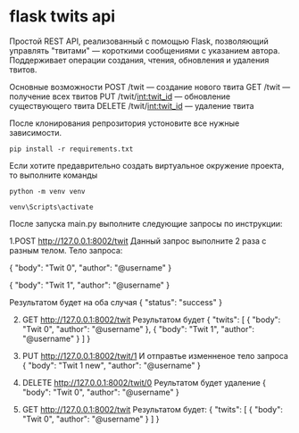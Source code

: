 # flask twits api
Простой REST API, реализованный с помощью Flask, позволяющий управлять "твитами" — короткими сообщениями с указанием автора. Поддерживает операции создания, чтения, обновления и удаления твитов.

Основные возможности
POST /twit — создание нового твита
GET /twit — получение всех твитов
PUT /twit/<int:twit_id> — обновление существующего твита
DELETE /twit/<int:twit_id> — удаление твита

После клонирования репрозитория устоновите все нужные зависимости.

```pip install -r requirements.txt```

Если хотите предаврительно создать виртуальное окружение проекта, то выполните команды 

```python -m venv venv```

```venv\Scripts\activate```

После запуска main.py выполните следующие запросы по инструкции: 

1.POST http://127.0.0.1:8002/twit 
Данный запрос выполните 2 раза с разным телом. 
Тело запроса: 

{
  "body": "Twit 0",
  "author": "@username"
}

{
  "body": "Twit 1",
  "author": "@username"
}

Результатом будет на оба случая 
{
  "status": "success"
}



2. GET http://127.0.0.1:8002/twit
Результатом будет 
{
  "twits": [
    {
  "body": "Twit 0",
  "author": "@username"
},
{
  "body": "Twit 1",
  "author": "@username"
}
   ] 
}

3. PUT http://127.0.0.1:8002/twit/1
И отправтье изменненое тело запроса
{
  "body": "Twit 1 new",
  "author": "@username"
}
  

4. DELETE http://127.0.0.1:8002/twit/0
   Реультатом будет удаление
   {
  "body": "Twit 0",
  "author": "@username"
} 

5. GET http://127.0.0.1:8002/twit
   Результатом будет:
   {
  "twits": [
    {
  "body": "Twit 0",
  "author": "@username"
}
   ] 
}
